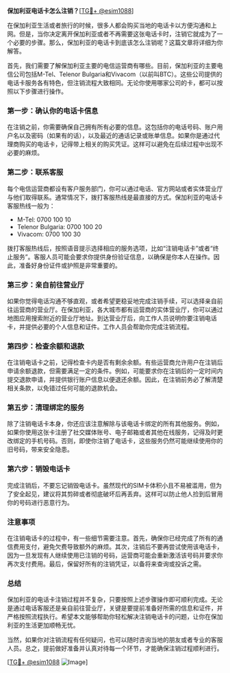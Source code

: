 **保加利亚电话卡怎么注销？**[[TG💪+ @esim1088](https://t.me/s/esim1088)]

在保加利亚生活或者旅行的时候，很多人都会购买当地的电话卡以方便沟通和上网。但是，当你决定离开保加利亚或者不再需要这张电话卡时，注销它就成为了一个必要的步骤。那么，保加利亚的电话卡到底该怎么注销呢？这篇文章将详细为你解答。

首先，我们需要了解保加利亚主要的电信运营商有哪些。目前，保加利亚的主要电信公司包括M-Tel、Telenor Bulgaria和Vivacom（以前叫BTC）。这些公司提供的电话卡服务各有特色，但注销流程大致相同。无论你使用哪家公司的卡，都可以按照以下步骤进行操作。

### **第一步：确认你的电话卡信息**
在注销之前，你需要确保自己拥有所有必要的信息。这包括你的电话号码、账户用户名以及密码（如果有的话），以及最近的通话记录或账单信息。如果你是通过代理商购买的电话卡，记得带上相关的购买凭证。这样可以避免在后续过程中出现不必要的麻烦。

### **第二步：联系客服**
每个电信运营商都设有客户服务部门，你可以通过电话、官方网站或者实体营业厅与他们取得联系。通常情况下，拨打客服热线是最直接的方式。保加利亚的电话卡客服热线一般为：
- M-Tel: 0700 100 10
- Telenor Bulgaria: 0700 100 20
- Vivacom: 0700 100 30

拨打客服热线后，按照语音提示选择相应的服务选项，比如“注销电话卡”或者“终止服务”。客服人员可能会要求你提供身份验证信息，以确保是你本人在操作。因此，准备好身份证件或护照是非常重要的。

### **第三步：亲自前往营业厅**
如果你觉得电话沟通不够直观，或者希望更稳妥地完成注销手续，可以选择亲自前往运营商的营业厅。在保加利亚，各大城市都有运营商的实体营业厅，你可以通过地图应用搜索附近的营业厅地址。到达营业厅后，向工作人员说明你要注销电话卡，并提供必要的个人信息和证件。工作人员会帮助你完成注销流程。

### **第四步：检查余额和退款**
在注销电话卡之前，记得检查卡内是否有剩余余额。有些运营商允许用户在注销后申请余额退款，但需要满足一定的条件。例如，可能要求你在注销后的一定时间内提交退款申请，并提供银行账户信息以便退还余额。因此，在注销前务必了解清楚相关条款，以免错过任何可能的退款机会。

### **第五步：清理绑定的服务**
除了注销电话卡本身，你还应该注意解除与该电话卡绑定的所有其他服务。例如，如果你使用这张卡注册了社交媒体账号、电子邮箱或者其他在线服务，记得及时更改绑定的手机号码。否则，即使你注销了电话卡，这些服务仍然可能继续使用你的旧号码，带来安全隐患。

### **第六步：销毁电话卡**
完成注销后，不要忘记销毁电话卡。虽然现代的SIM卡体积小且不易被滥用，但为了安全起见，建议将其剪碎或者彻底破坏后再丢弃。这样可以防止他人捡到后冒用你的号码进行恶意行为。

### **注意事项**
在注销电话卡的过程中，有一些细节需要注意。首先，确保你已经完成了所有的通信费用支付，避免欠费导致额外的麻烦。其次，注销后不要再尝试使用该电话卡，因为一旦发现有人继续使用已注销的号码，运营商可能会重新激活该号码并要求你再次支付费用。最后，保留好所有的注销凭证，以备将来查询或投诉之需。

### **总结**
保加利亚的电话卡注销过程并不复杂，只要按照上述步骤操作即可顺利完成。无论是通过电话客服还是亲自前往营业厅，关键是要提前准备好所需的信息和证件，并严格按照流程执行。希望本文能够帮助你轻松解决注销电话卡的问题，让你在保加利亚的生活更加顺畅无忧。

当然，如果你对注销流程有任何疑问，也可以随时咨询当地的朋友或者专业的客服人员。总之，提前做好准备并认真对待每一个环节，才能确保注销过程顺利进行。

[[TG💪+ @esim1088](https://t.me/s/esim1088) ![Image](https://i.postimg.cc/4NQfJmqS/Snipaste-2025-05-13-00-14-12.png)]